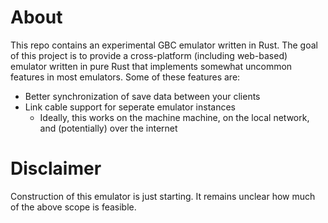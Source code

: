 # About
This repo contains an experimental GBC emulator written in Rust. The goal of this project is to provide a cross-platform (including web-based) emulator written in pure Rust that implements somewhat uncommon features in most emulators. Some of these features are:
 - Better synchronization of save data between your clients
 - Link cable support for seperate emulator instances
   - Ideally, this works on the machine machine, on the local network, and (potentially) over the internet

# Disclaimer
Construction of this emulator is just starting. It remains unclear how much of
the above scope is feasible.
